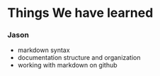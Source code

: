 # Things We have learned #

### Jason ###
- markdown syntax
- documentation structure and organization
- working with markdown on github


